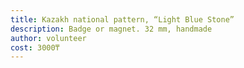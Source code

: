 ```yaml
---
title: Kazakh national pattern, “Light Blue Stone”
description: Badge or magnet. 32 mm, handmade
author: volunteer
cost: 3000₸
---
```

